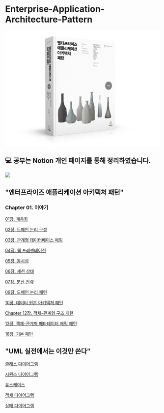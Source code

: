 # Enterprise-Application-Architecture-Pattern

<div style="display: flex;">
    <img src="./img.png" alt="Image 1" style="margin-right: 10px;">
</div>

## 💻 공부는 Notion 개인 페이지를 통해 정리하였습니다.

<a href="https://moondongmin.notion.site/Enterprise-Application-Architecture-Pattern-86feda61499e44e295cda58683c60755?pvs=4">
<img src="https://img.shields.io/badge/Notion-black?style=flat&logo=Notion&logoColor=white"
height="40px"/></a>
<br>

## "엔터프라이즈 애플리케이션 아키텍처 패턴"
### Chapter 01. 이야기
[01장. 계층화](https://www.notion.so/01-01444e89e9a04e0597a5262fe7d7de47?pvs=21)

[02장. 도메인 논리 구성](https://www.notion.so/02-b32c5dae088b484d90b1eb2ffd8c0f4b?pvs=21)

[03장. 관계형 데이터베이스 매핑](https://www.notion.so/03-3d138a7cad9d4182bd1844342faa4c74?pvs=21)

[04장. 웹 프레젠테이션](https://moondongmin.notion.site/04-99db5782e7dc46979ea9217411e56b41?pvs=4)

[05장. 동시성](https://moondongmin.notion.site/05-31dd01c814c14b4a9a1b768ec8b39b29?pvs=4)

[06장. 세션 상태](https://moondongmin.notion.site/06-fd5f8310f4f44f2fb98f173f024be571?pvs=4)

[07장. 분산 전략](https://moondongmin.notion.site/07-89a16fd1a3e449c9939125a97e66f228?pvs=4)

[09장. 도메인 논리 패턴](https://moondongmin.notion.site/09-a1ac2c71390e426281b5c0aefa2851d7?pvs=4)

[10장. 데이터 원본 아키텍처 패턴](https://moondongmin.notion.site/10-103357c44e5680cebd1edf36634c3790?pvs=4)

[Chapter 12장. 객체-관계형 구조 패턴](https://moondongmin.notion.site/Chapter-12-11e357c44e5680dab0e1c86cc952a1b5?pvs=4)

[13장. 객체-관계형 메타데이터 매핑 패턴](https://moondongmin.notion.site/13-12d357c44e568004b3c8ea31fc379cc4?pvs=4)

[18장. 기본 패턴](https://moondongmin.notion.site/18-d515be9cb2934f06a1ca7a9b625892e5?pvs=4)

## "UML 실전에서는 이것만 쓴다"
[클래스 다이어그램](https://moondongmin.notion.site/3-49871219a6524bd3aea9cf8162e5b6d1?pvs=4)

[시퀀스 다이어그램](https://moondongmin.notion.site/4-6c0468dcce034d44a5dd1003867b83aa?pvs=4)

[유스케이스](https://moondongmin.notion.site/5-bc07da4458ab4b7e876a4741a3ca8e5a?pvs=4)

[객체 다이어그램](https://moondongmin.notion.site/9-90e09ecfc2c242ccae1fc1aa0bcbc0a4?pvs=4)

[상태 다이어그램](https://moondongmin.notion.site/10-e514c0fef0444a93bdcc6457122a6405?pvs=4)



